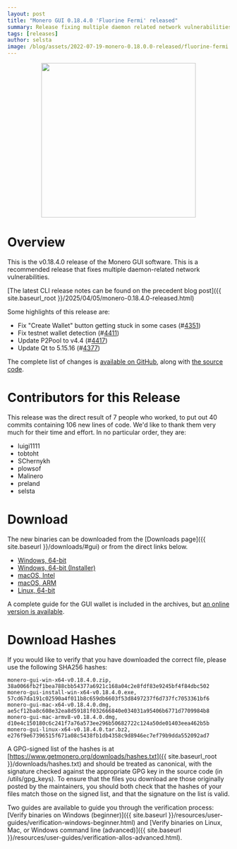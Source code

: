 ```yaml
---
layout: post
title: "Monero GUI 0.18.4.0 'Fluorine Fermi' released"
summary: Release fixing multiple daemon related network vulnerabilities.
tags: [releases]
author: selsta
image: /blog/assets/2022-07-19-monero-0.18.0.0-released/fluorine-fermi.png
---
```


<div align="center">
  <img src="{{ page.image }}" width="350px">
</div>

# Overview

This is the v0.18.4.0 release of the Monero GUI software. This is a recommended release that fixes multiple daemon-related network vulnerabilities. 

[The latest CLI release notes can be found on the precedent blog post]({{ site.baseurl_root }}/2025/04/05/monero-0.18.4.0-released.html)

Some highlights of this release are:

- Fix "Create Wallet" button getting stuck in some cases (#[4351](https://github.com/monero-project/monero-gui/pull/4351))
- Fix testnet wallet detection (#[4411](https://github.com/monero-project/monero-gui/pull/4411))
- Update P2Pool to v4.4 (#[4417](https://github.com/monero-project/monero-gui/pull/4417))
- Update Qt to 5.15.16 (#[4377](https://github.com/monero-project/monero-gui/pull/4377))

The complete list of changes is [available on GitHub](https://github.com/monero-project/monero-gui/compare/v0.18.3.4...v0.18.4.0), along with [the source code](https://github.com/monero-project/monero-gui/tree/v0.18.4.0).

# Contributors for this Release

This release was the direct result of 7 people who worked, to put out 40 commits containing  106 new lines of code. We'd like to thank them very much for their time and effort. In no particular order, they are:

- luigi1111
- tobtoht
- SChernykh
- plowsof
- Malinero
- preland
- selsta

# Download

The new binaries can be downloaded from the [Downloads page]({{ site.baseurl }}/downloads/#gui) or from the direct links below.

- [Windows, 64-bit](https://downloads.getmonero.org/gui/monero-gui-win-x64-v0.18.4.0.zip)
- [Windows, 64-bit (Installer)](https://downloads.getmonero.org/gui/monero-gui-install-win-x64-v0.18.4.0.exe)
- [macOS, Intel](https://downloads.getmonero.org/gui/monero-gui-mac-x64-v0.18.4.0.dmg)
- [macOS, ARM](https://downloads.getmonero.org/gui/monero-gui-mac-armv8-v0.18.4.0.dmg)
- [Linux, 64-bit](https://downloads.getmonero.org/gui/monero-gui-linux-x64-v0.18.4.0.tar.bz2)

A complete guide for the GUI wallet is included in the archives, but [an online version is available](https://github.com/monero-ecosystem/monero-GUI-guide/blob/master/monero-GUI-guide.md).

# Download Hashes

If you would like to verify that you have downloaded the correct file, please use the following SHA256 hashes:

```
monero-gui-win-x64-v0.18.4.0.zip, 38a0066fb2f1bea788cbb54377a6921c168a04c2e8fdf83e9245bf4f84dbc502
monero-gui-install-win-x64-v0.18.4.0.exe, 57cd67da191c02590a4f011b8c659db6603f53d8497237f6d737fc7053361bf6
monero-gui-mac-x64-v0.18.4.0.dmg, ae5cf12ba8c608e32ea8d59181f032666840e034031a95406b6771d7709984b8
monero-gui-mac-armv8-v0.18.4.0.dmg, d10e4c150180c6c241f7a76a573ee296b50682722c124a50de01403eea462b5b
monero-gui-linux-x64-v0.18.4.0.tar.bz2, e276f9e67396515f671a08c5438fb1db4358c9d8946ec7ef79b9dda552092ad7
```

A GPG-signed list of the hashes is at [https://www.getmonero.org/downloads/hashes.txt]({{ site.baseurl_root }}/downloads/hashes.txt) and should be treated as canonical, with the signature checked against the appropriate GPG key in the source code (in /utils/gpg_keys). To ensure that the files you download are those originally posted by the maintainers, you should both check that the hashes of your files match those on the signed list, and that the signature on the list is valid.

Two guides are available to guide you through the verification process: [Verify binaries on Windows (beginner)]({{ site.baseurl }}/resources/user-guides/verification-windows-beginner.html) and [Verify binaries on Linux, Mac, or Windows command line (advanced)]({{ site.baseurl }}/resources/user-guides/verification-allos-advanced.html).
